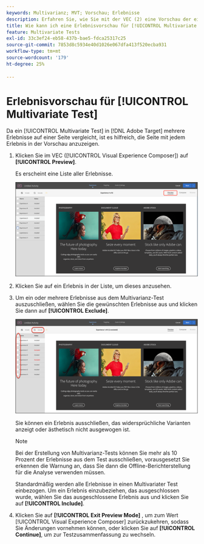 ```yaml
---
keywords: Multivarianz; MVT; Vorschau; Erlebnisse
description: Erfahren Sie, wie Sie mit der VEC (2) eine Vorschau der einzelnen Erlebnisse in einer [!UICONTROL Multivariate Test] -Aktivität (MVT) in [!DNL Adobe Target] anzeigen.[!UICONTROL Visual Experience Composer]
title: Wie kann ich eine Erlebnisvorschau für [!UICONTROL Multivariate Test] (MVT) anzeigen?
feature: Multivariate Tests
exl-id: 33c3ef24-eb58-437b-bae5-fdca25317c25
source-git-commit: 7853d8c5934e40d1026e067dfa413f520ecba931
workflow-type: tm+mt
source-wordcount: '179'
ht-degree: 25%

---
```


# Erlebnisvorschau für [!UICONTROL Multivariate Test]

Da ein [!UICONTROL Multivariate Test] in [!DNL Adobe Target] mehrere Erlebnisse auf einer Seite vergleicht, ist es hilfreich, die Seite mit jedem Erlebnis in der Vorschau anzuzeigen.

1. Klicken Sie im VEC ([!UICONTROL Visual Experience Composer]) auf **[!UICONTROL Preview]**.

   Es erscheint eine Liste aller Erlebnisse.

   ![Vorschaubild](assets/preview.png)

1. Klicken Sie auf ein Erlebnis in der Liste, um dieses anzusehen.

1. Um ein oder mehrere Erlebnisse aus dem Multivarianz-Test auszuschließen, wählen Sie die gewünschten Erlebnisse aus und klicken Sie dann auf **[!UICONTROL Exclude]**.

   ![Erlebnisse ausschließen](/help/main/c-activities/c-multivariate-testing/t-create-multivariate-test/assets/preview-mvt-exclude.png)

   Sie können ein Erlebnis ausschließen, das widersprüchliche Varianten anzeigt oder ästhetisch nicht ausgewogen ist.

   >[!NOTE]
   >
   >Bei der Erstellung von Multivarianz-Tests können Sie mehr als 10 Prozent der Erlebnisse aus dem Test ausschließen, vorausgesetzt Sie erkennen die Warnung an, dass Sie dann die Offline-Berichterstellung für die Analyse verwenden müssen.

   Standardmäßig werden alle Erlebnisse in einen Multivariater Test einbezogen. Um ein Erlebnis einzubeziehen, das ausgeschlossen wurde, wählen Sie das ausgeschlossene Erlebnis aus und klicken Sie auf **[!UICONTROL Include]**.

1. Klicken Sie auf **[!UICONTROL Exit Preview Mode]** , um zum Wert [!UICONTROL Visual Experience Composer] zurückzukehren, sodass Sie Änderungen vornehmen können, oder klicken Sie auf **[!UICONTROL Continue]**, um zur Testzusammenfassung zu wechseln.
